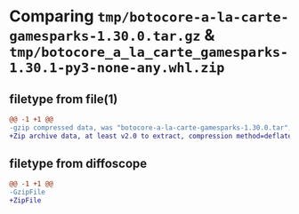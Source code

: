 # Comparing `tmp/botocore-a-la-carte-gamesparks-1.30.0.tar.gz` & `tmp/botocore_a_la_carte_gamesparks-1.30.1-py3-none-any.whl.zip`

## filetype from file(1)

```diff
@@ -1 +1 @@
-gzip compressed data, was "botocore-a-la-carte-gamesparks-1.30.0.tar", last modified: Tue Jul  4 01:44:39 2023, max compression
+Zip archive data, at least v2.0 to extract, compression method=deflate
```

## filetype from diffoscope

```diff
@@ -1 +1 @@
-GzipFile
+ZipFile
```

